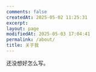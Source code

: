 ```yaml
---
comments: false
createdAt: 2025-05-02 11:25:31
excerpt: 
layout: page
modifiedAt: 2025-05-03 17:04:41
permalink: /about/
title: 关于我
---
```


还没想好怎么写。

